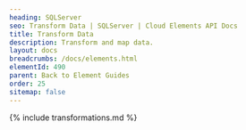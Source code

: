 ```yaml
---
heading: SQLServer
seo: Transform Data | SQLServer | Cloud Elements API Docs
title: Transform Data
description: Transform and map data.
layout: docs
breadcrumbs: /docs/elements.html
elementId: 490
parent: Back to Element Guides
order: 25
sitemap: false
---
```


{% include transformations.md %}
